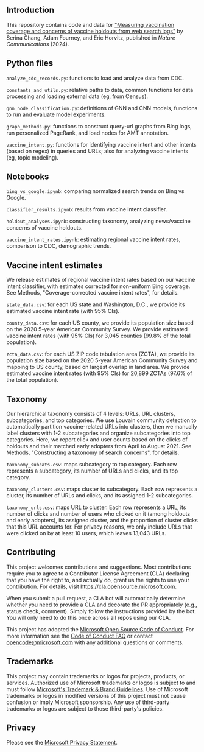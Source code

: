 ## Introduction

<!-- > This repo has been populated by an initial template to help get you started. Please
> make sure to update the content to build a great experience for community-building.

As the maintainer of this project, please make a few updates:

- Improving this README.MD file to provide a great experience
- Updating SUPPORT.MD with content about this project's support experience
- Understanding the security reporting process in SECURITY.MD
- Remove this section from the README -->

This repository contains code and data for ["Measuring vaccination coverage and concerns of vaccine holdouts from web search logs"](https://www.nature.com/articles/s41467-024-50614-4) by Serina Chang, Adam Fourney, and Eric Horvitz, published in _Nature Communications_ (2024).

## Python files
``analyze_cdc_records.py``: functions to load and analyze data from CDC.

``constants_and_utils.py``: relative paths to data, common functions for data processing and loading external data (eg, from Census).

``gnn_node_classification.py``: definitions of GNN and CNN models, functions to run and evaluate model experiments.

``graph_methods.py``: functions to construct query-url graphs from Bing logs, run personalized PageRank, and load nodes for AMT annotation.

``vaccine_intent.py``: functions for identifying vaccine intent and other intents (based on regex) in queries and URLs; also for analyzing vaccine intents (eg, topic modeling).

## Notebooks
``bing_vs_google.ipynb``: comparing normalized search trends on Bing vs Google.

``classifier_results.ipynb``: results from vaccine intent classifier.

``holdout_analyses.ipynb``: constructing taxonomy, analyzing news/vaccine concerns of vaccine holdouts.

``vaccine_intent_rates.ipynb``: estimating regional vaccine intent rates, comparison to CDC, demographic trends.

## Vaccine intent estimates
We release estimates of regional vaccine intent rates based on our vaccine intent classifier, with estimates corrected for non-uniform Bing coverage. See Methods, "Coverage-corrected vaccine intent rates", for details.

``state_data.csv``: for each US state and Washington, D.C., we provide its estimated vaccine intent rate (with 95% CIs).

``county_data.csv``: for each US county, we provide its population size based on the 2020 5-year American Community Survey. We provide estimated vaccine intent rates (with 95% CIs) for 3,045 counties (99.8% of the total population).

``zcta_data.csv``: for each US ZIP code tabulation area (ZCTA), we provide its population size based on the 2020 5-year American Community Survey and mapping to US county, based on largest overlap in land area. We provide estimated vaccine intent rates (with 95% CIs) for 20,899 ZCTAs (97.6% of the total population).

## Taxonomy
Our hierarchical taxonomy consists of 4 levels: URLs, URL clusters, subcategories, and top categories. We use Louvain community detection to automatically partition vaccine-related URLs into clusters, then we manually label clusters with 1-2 subcategories and organize subcategories into top categories. Here, we report click and user counts based on the clicks of holdouts and their matched early adopters from April to August 2021. See Methods, "Constructing a taxonomy of search concerns", for details.

``taxonomy_subcats.csv``: maps subcategory to top category. Each row represents a subcategory, its number of URLs and clicks, and its top category.

``taxonomy_clusters.csv``: maps cluster to subcategory. Each row represents a cluster, its number of URLs and clicks, and its assigned 1-2 subcategories.

``taxonomy_urls.csv``: maps URL to cluster. Each row represents a URL, its number of clicks and number of users who clicked on it (among holdouts and early adopters), its assigned cluster, and the proportion of cluster clicks that this URL accounts for. For privacy reasons, we only include URLs that were clicked on by at least 10 users, which leaves 13,043 URLs.

## Contributing

This project welcomes contributions and suggestions.  Most contributions require you to agree to a
Contributor License Agreement (CLA) declaring that you have the right to, and actually do, grant us
the rights to use your contribution. For details, visit https://cla.opensource.microsoft.com.

When you submit a pull request, a CLA bot will automatically determine whether you need to provide
a CLA and decorate the PR appropriately (e.g., status check, comment). Simply follow the instructions
provided by the bot. You will only need to do this once across all repos using our CLA.

This project has adopted the [Microsoft Open Source Code of Conduct](https://opensource.microsoft.com/codeofconduct/).
For more information see the [Code of Conduct FAQ](https://opensource.microsoft.com/codeofconduct/faq/) or
contact [opencode@microsoft.com](mailto:opencode@microsoft.com) with any additional questions or comments.

## Trademarks

This project may contain trademarks or logos for projects, products, or services. Authorized use of Microsoft 
trademarks or logos is subject to and must follow 
[Microsoft's Trademark & Brand Guidelines](https://www.microsoft.com/en-us/legal/intellectualproperty/trademarks/usage/general).
Use of Microsoft trademarks or logos in modified versions of this project must not cause confusion or imply Microsoft sponsorship.
Any use of third-party trademarks or logos are subject to those third-party's policies.

## Privacy
Please see the [Microsoft Privacy Statement](https://privacy.microsoft.com/en-us/privacystatement).
